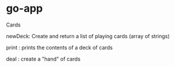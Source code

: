 # go-app

Cards

newDeck: Create and return a list of playing cards (array of strings)

print : prints the contents of a deck of cards

deal : create a "hand" of cards
